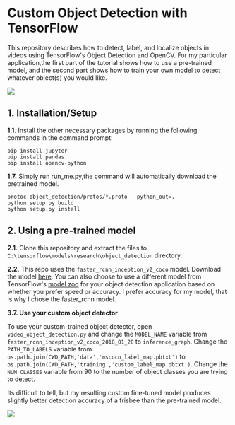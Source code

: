 # Custom Object Detection with TensorFlow
This repository describes how to detect, label, and localize objects in videos using TensorFlow's Object Detection and OpenCV. For my particular application,the first part of the tutorial shows how to use a pre-trained model, and the second part shows how to train your own model to detect whatever object(s) you would like.

![](readme_gifs/output_frisbee_catch_faster_rcnn.gif)

## 1. Installation/Setup
**1.1.** Install the other necessary packages by running the following commands in the command prompt:
```
pip install jupyter
pip install pandas
pip install opencv-python
```

**1.7.** Simply run run_me.py,the command will automatically download the pretrained model.
```
protoc object_detection/protos/*.proto --python_out=.
python setup.py build
python setup.py install
```

## 2. Using a pre-trained model
**2.1.** Clone this repository and extract the files to `C:\tensorflow\models\research\object_detection` directory.

**2.2.** This repo uses the `faster_rcnn_inception_v2_coco` model. Download the model [here]([http://download.tensorflow.org/models/object_detection/faster_rcnn_inception_v2_coco_2018_01_28.tar.gz]). You can also choose to use a different model from TensorFlow's [model zoo](https://github.com/tensorflow/models/blob/master/research/object_detection/g3doc/detection_model_zoo.md) for your object detection application based on whether you prefer speed or accuracy. I prefer accuracy for my model, that is why I chose the faster_rcnn model. 


**3.7. Use your custom object detector**

To use your custom-trained object detector, open `video_object_detection.py` and change the `MODEL_NAME` variable from `faster_rcnn_inception_v2_coco_2018_01_28` to `inference_graph`. Change the `PATH_TO_LABELS` variable from `os.path.join(CWD_PATH,'data','mscoco_label_map.pbtxt')` to `os.path.join(CWD_PATH,'training','custom_label_map.pbtxt')`. Change the `NUM_CLASSES` variable from 90 to the number of object classes you are trying to detect. 

Its difficult to tell, but my resulting custom fine-tuned model produces slightly better detection accuracy of a frisbee than the pre-trained model. 

![](readme_gifs/custom_model_output.gif)
